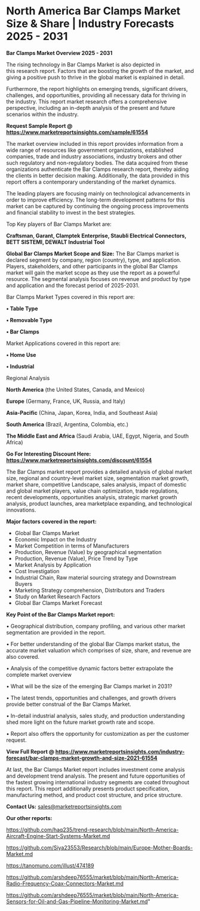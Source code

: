  # North America Bar Clamps Market Size & Share | Industry Forecasts 2025 - 2031

<Strong> Bar Clamps Market Overview 2025 - 2031</strong>

The rising technology in Bar Clamps Market is also depicted in this research report. Factors that are boosting the growth of the market, and giving a positive push to thrive in the global market is explained in detail.

Furthermore, the report highlights on emerging trends, significant drivers, challenges, and opportunities, providing all necessary data for thriving in the industry. This report market research offers a comprehensive perspective, including an in-depth analysis of the present and future scenarios within the industry.

<strong>Request Sample Report @ <a href=https://www.marketreportsinsights.com/sample/61554>https://www.marketreportsinsights.com/sample/61554</a></strong>

The market overview included in this report provides information from a wide range of resources like government organizations, established companies, trade and industry associations, industry brokers and other such regulatory and non-regulatory bodies. The data acquired from these organizations authenticate the Bar Clamps research report, thereby aiding the clients in better decision making. Additionally, the data provided in this report offers a contemporary understanding of the market dynamics.

The leading players are focusing mainly on technological advancements in order to improve efficiency. The long-term development patterns for this market can be captured by continuing the ongoing process improvements and financial stability to invest in the best strategies.

Top Key players of Bar Clamps Market are:

<strong>Craftsman, Garant, Clamptek Enterprise, Staubli Electrical Connectors, BETT SISTEMI, DEWALT Industrial Tool</strong>

<strong><b>Global Bar Clamps Market Scope and Size:</b></strong>
The Bar Clamps market is declared segment by company, region (country), type, and application. Players, stakeholders, and other participants in the global Bar Clamps market will gain the market scope as they use the report as a powerful resource. The segmental analysis focuses on revenue and product by type and application and the forecast period of 2025-2031.

Bar Clamps Market Types covered in this report are:

<strong>• Table Type

• Removable Type

• Bar Clamps</strong>

Market Applications covered in this report are:

<strong>• Home Use

• Industrial</strong> 

Regional Analysis

<strong>North America</strong> (the United States, Canada, and Mexico)

<strong>Europe</strong> (Germany, France, UK, Russia, and Italy)

<strong>Asia-Pacific</strong> (China, Japan, Korea, India, and Southeast Asia)

<strong>South America</strong> (Brazil, Argentina, Colombia, etc.)

<strong>The Middle East and Africa</strong> (Saudi Arabia, UAE, Egypt, Nigeria, and South Africa)

<strong>Go For Interesting Discount Here: <a href=https://www.marketreportsinsights.com/discount/61554>https://www.marketreportsinsights.com/discount/61554</a></strong>

The Bar Clamps market report provides a detailed analysis of global market size, regional and country-level market size, segmentation market growth, market share, competitive Landscape, sales analysis, impact of domestic and global market players, value chain optimization, trade regulations, recent developments, opportunities analysis, strategic market growth analysis, product launches, area marketplace expanding, and technological innovations.

<strong><b>Major factors covered in the report:</b></strong>
<ul>
  <li>Global Bar Clamps Market </li>
  <li>Economic Impact on the Industry</li>
  <li>Market Competition in terms of Manufacturers</li>
  <li>Production, Revenue (Value) by geographical segmentation</li>
  <li>Production, Revenue (Value), Price Trend by Type</li>
  <li>Market Analysis by Application</li>
  <li>Cost Investigation</li>
  <li>Industrial Chain, Raw material sourcing strategy and Downstream Buyers</li>
  <li>Marketing Strategy comprehension, Distributors and Traders</li>
  <li>Study on Market Research Factors</li>
  <li>Global Bar Clamps Market Forecast</li>
</ul>

<strong><b>Key Point of the Bar Clamps Market report:</b></strong>

• Geographical distribution, company profiling, and various other market segmentation are provided in the report.

• For better understanding of the global Bar Clamps market status, the accurate market valuation which comprises of size, share, and revenue are also covered.

• Analysis of the competitive dynamic factors better extrapolate the complete market overview

• What will be the size of the emerging Bar Clamps market in 2031?

• The latest trends, opportunities and challenges, and growth drivers provide better construal of the Bar Clamps Market.

• In-detail industrial analysis, sales study, and production understanding shed more light on the future market growth rate and scope.

• Report also offers the opportunity for customization as per the customer request.

<strong><b>View Full Report @ <a href=https://www.marketreportsinsights.com/industry-forecast/bar-clamps-market-growth-and-size-2021-61554>https://www.marketreportsinsights.com/industry-forecast/bar-clamps-market-growth-and-size-2021-61554</a></b></strong>


At last, the Bar Clamps Market report includes investment come analysis and development trend analysis. The present and future opportunities of the fastest growing international industry segments are coated throughout this report. This report additionally presents product specification, manufacturing method, and product cost structure, and price structure.

<strong>Contact Us:</strong>
sales@marketreportsinsights.com

<strong>Our other reports:</strong>

<a href=https://github.com/haq235/trend-research/blob/main/North-America-Aircraft-Engine-Start-Systems-Market.md>https://github.com/haq235/trend-research/blob/main/North-America-Aircraft-Engine-Start-Systems-Market.md</a>

<a href=https://github.com/Siya23553/Research/blob/main/Europe-Mother-Boards-Market.md>https://github.com/Siya23553/Research/blob/main/Europe-Mother-Boards-Market.md</a>

<a href=https://tanomuno.com/illust/474189>https://tanomuno.com/illust/474189</a>

<a href=https://github.com/arshdeep76555/market/blob/main/North-America-Radio-Frequency-Coax-Connectors-Market.md>https://github.com/arshdeep76555/market/blob/main/North-America-Radio-Frequency-Coax-Connectors-Market.md</a>

<a href=https://github.com/arshdeep76555/market/blob/main/North-America-Sensors-for-Oil-and-Gas-Pipeline-Monitoring-Market.md>https://github.com/arshdeep76555/market/blob/main/North-America-Sensors-for-Oil-and-Gas-Pipeline-Monitoring-Market.md</a>"
